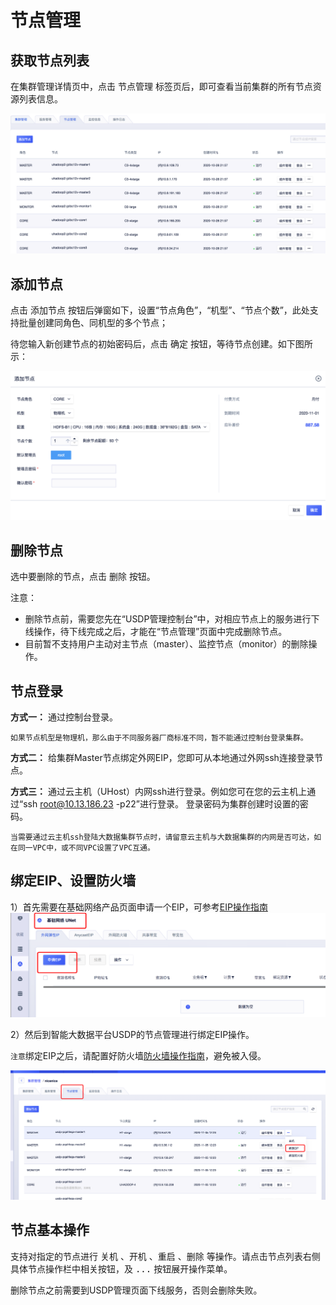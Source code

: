# 节点管理

## 获取节点列表

在集群管理详情页中，点击 <kbd>节点管理</kbd> 标签页后，即可查看当前集群的所有节点资源列表信息。

![](../images/节点列表.png)

## 添加节点

点击 <kbd>添加节点</kbd> 按钮后弹窗如下，设置“节点角色”，“机型”、“节点个数”，此处支持批量创建同角色、同机型的多个节点；

待您输入新创建节点的初始密码后，点击 <kbd>确定</kbd> 按钮，等待节点创建。如下图所示：

![](../images/添加节点.png)

## 删除节点

选中要删除的节点，点击 <kbd>删除</kbd> 按钮。

注意：
* 删除节点前，需要您先在“USDP管理控制台”中，对相应节点上的服务进行下线操作，待下线完成之后，才能在“节点管理”页面中完成删除节点。
* 目前暂不支持用户主动对主节点（master）、监控节点（monitor）的删除操作。


## 节点登录

**方式一：** 通过控制台登录。

``如果节点机型是物理机，那么由于不同服务器厂商标准不同，暂不能通过控制台登录集群。``

**方式二：** 给集群Master节点绑定外网EIP，您即可从本地通过外网ssh连接登录节点。

**方式三：** 通过云主机（UHost）内网ssh进行登录。例如您可在您的云主机上通过“ssh root@10.13.186.23 -p22”进行登录。 登录密码为集群创建时设置的密码。

``当需要通过云主机ssh登陆大数据集群节点时，请留意云主机与大数据集群的内网是否可达，如在同一VPC中，或不同VPC设置了VPC互通。``

## 绑定EIP、设置防火墙

1）首先需要在基础网络产品页面申请一个EIP，可参考[EIP操作指南](https://docs.ucloud.cn/unet/eip/guide)
![](../images/申请EIP.png)

2）然后到智能大数据平台USDP的节点管理进行绑定EIP操作。

`注意`绑定EIP之后，请配置好防火墙[防火墙操作指南](https://docs.ucloud.cn/unet/firewall/guide)，避免被入侵。

![](../images/绑定EIP.png)


## 节点基本操作

支持对指定的节点进行 <kbd>关机</kbd> 、<kbd>开机</kbd> 、<kbd>重启</kbd> 、<kbd>删除</kbd> 等操作。请点击节点列表右侧具体节点操作栏中相关按钮，及 <kbd>...</kbd> 按钮展开操作菜单。

删除节点之前需要到USDP管理页面下线服务，否则会删除失败。

